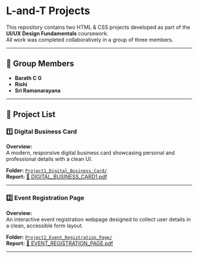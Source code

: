 # L-and-T Projects

This repository contains two HTML & CSS projects developed as part of the **UI/UX Design Fundamentals** coursework.  
All work was completed collaboratively in a group of three members.

---

## 👥 Group Members
- **Barath C G**  
- **Rishi**  
- **Sri Ramanarayana**  

---

## 📂 Project List

### **1️⃣ Digital Business Card**
**Overview:**  
A modern, responsive digital business card showcasing personal and professional details with a clean UI.  

**Folder:** [`Project1_Digital_Business_Card/`](./Project1_Digital_Business_Card)  
**Report:** [📄 DIGITAL_BUSINESS_CARD1.pdf](./DIGITAL_BUSINESS_CARD1.pdf)  

---

### **2️⃣ Event Registration Page**
**Overview:**  
An interactive event registration webpage designed to collect user details in a clean, accessible form layout.  

**Folder:** [`Project2_Event_Registration_Page/`](./Project2_Event_Registration_Page)  
**Report:** [📄 EVENT_REGISTRATION_PAGE.pdf](./EVENT_REGISTRATION_PAGE.pdf)  

---

